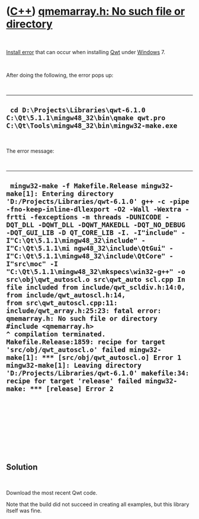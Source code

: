 
 

 

 

 

 

([C++](Cpp.md)) [qmemarray.h: No such file or directory](CppInstallErrorQmemarrayHnoSuchFileOrDirectory.md)
=============================================================================================================

 

[Install error](CppInstallError.md) that can occur when installing
[Qwt](CppQwt.md) under [Windows](CppWindows.md) 7.

 

After doing the following, the error pops up:

 

  ----------------------------------------------------------------------------------------------------------------------------
  ` cd D:\Projects\Libraries\qwt-6.1.0 C:\Qt\5.1.1\mingw48_32\bin\qmake qwt.pro C:\Qt\Tools\mingw48_32\bin\mingw32-make.exe`
  ----------------------------------------------------------------------------------------------------------------------------

 

The error message:

 

  -------------------------------------------------------------------------------------------------------------------------------------------------------------------------------------------------------------------------------------------------------------------------------------------------------------------------------------------------------------------------------------------------------------------------------------------------------------------------------------------------------------------------------------------------------------------------------------------------------------------------------------------------------------------------------------------------------------------------------------------------------------------------------------------------------------------------------------------------------------------------------------------------------------------------------------------------------------------------------------------------------------------------------------------------------------------------------------------------------------------------------------
  ` mingw32-make -f Makefile.Release mingw32-make[1]: Entering directory 'D:/Projects/Libraries/qwt-6.1.0' g++ -c -pipe -fno-keep-inline-dllexport -O2 -Wall -Wextra -frtti -fexceptions -m threads -DUNICODE -DQT_DLL -DQWT_DLL -DQWT_MAKEDLL -DQT_NO_DEBUG -DQT_GUI_LIB -D QT_CORE_LIB -I. -I"include" -I"C:\Qt\5.1.1\mingw48_32\include" -I"C:\Qt\5.1.1\mi ngw48_32\include\QtGui" -I"C:\Qt\5.1.1\mingw48_32\include\QtCore" -I"src\moc" -I "C:\Qt\5.1.1\mingw48_32\mkspecs\win32-g++" -o src\obj\qwt_autoscl.o src\qwt_auto scl.cpp In file included from include/qwt_scldiv.h:14:0,                  from include/qwt_autoscl.h:14,                  from src\qwt_autoscl.cpp:11: include/qwt_array.h:25:23: fatal error: qmemarray.h: No such file or directory  #include <qmemarray.h>                        ^ compilation terminated. Makefile.Release:1859: recipe for target 'src/obj/qwt_autoscl.o' failed mingw32-make[1]: *** [src/obj/qwt_autoscl.o] Error 1 mingw32-make[1]: Leaving directory 'D:/Projects/Libraries/qwt-6.1.0' makefile:34: recipe for target 'release' failed mingw32-make: *** [release] Error 2`
  -------------------------------------------------------------------------------------------------------------------------------------------------------------------------------------------------------------------------------------------------------------------------------------------------------------------------------------------------------------------------------------------------------------------------------------------------------------------------------------------------------------------------------------------------------------------------------------------------------------------------------------------------------------------------------------------------------------------------------------------------------------------------------------------------------------------------------------------------------------------------------------------------------------------------------------------------------------------------------------------------------------------------------------------------------------------------------------------------------------------------------------

 

 

 

 

 

Solution
--------

 

Download the most recent Qwt code.

Note that the build did not succeed in creating all examples, but this
library itself was fine.

 

 

 

 

 

 

